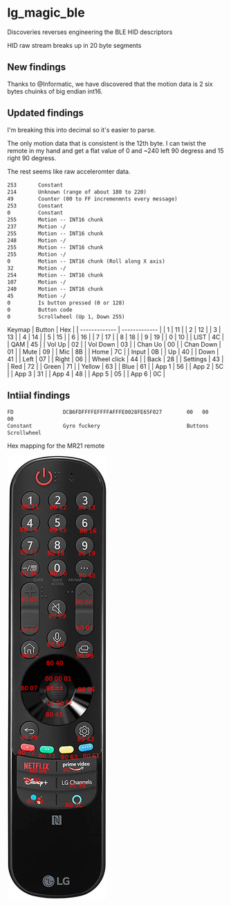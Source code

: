 # lg_magic_ble
Discoveries reverses engineering the BLE HID descriptors

HID raw stream breaks up in 20 byte segments

## New findings

Thanks to @Informatic, we have discovered that the motion data is 2 six bytes chuinks of big endian int16.

## Updated findings

I'm breaking this into decimal so it's easier to parse.

The only motion data that is consistent is the 12th byte. I can twist the remote in my hand and get a flat value of 0 and ~240 left 90 degress and 15 right 90 degress.

The rest seems like raw acceleromter data.

```
253       Constant
214       Unknown (range of about 180 to 220)
49        Counter (00 to FF incremenmnts every message)
253       Constant
0         Constant
255       Motion -- INT16 chunk
237       Motion -/
255       Motion -- INT16 chunk
248       Motion -/
255       Motion -- INT16 chunk
255       Motion -/
0         Motion -- INT16 chunk (Roll along X axis)
32        Motion -/
254       Motion -- INT16 chunk
107       Motion -/
240       Motion -- INT16 chunk
45        Motion -/
0         Is button pressed (0 or 128)
0         Button code
0         Scrollwheel (Up 1, Down 255)
```

Keymap
| Button | Hex |
| ------------- | ------------- |
| 1  | 11 |
| 2  | 12 |
| 3  | 13 |
| 4  | 14 |
| 5  | 15 |
| 6  | 16 |
| 7  | 17 |
| 8  | 18 |
| 9  | 19 |
| 0  | 10 |
| LIST  | 4C |
| QAM  | 45 |
| Vol Up  | 02 |
| Vol Down  | 03 |
| Chan Uo  | 00 |
| Chan Down  | 01 |
| Mute  | 09 |
| Mic  | 8B |
| Home  | 7C |
| Input  | 0B |
| Up  | 40 |
| Down  | 41 |
| Left  | 07 |
| Right  | 06 |
| Wheel click  | 44 |
| Back  | 28 |
| Settings  | 43 |
| Red  | 72 |
| Green  | 71 |
| Yellow  | 63 |
| Blue  | 61 |
| App 1  | 56 |
| App 2  | 5C |
| App 3  | 31 |
| App 4  | 48 |
| App 5  | 05 |
| App 6  | 0C |

## Intiial findings

```
FD                DCB6FDFFFFEFFFFAFFFE0028FE65F027        00   00     00
Constant          Gyro fuckery                            Buttons     Scrollwheel
```

Hex mapping for the MR21 remote

![alt text](Untitled.png)

